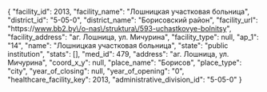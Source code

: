 {
    "facility_id": 2013,
    "facility_name": "Лошницкая участковая больница",
    "district_id": "5-05-0",
    "district_name": "Борисовский район",
    "facility_url": "https:\/\/www.bb2.by\/o-nas\/struktura\/593-uchastkovye-bolnitsy",
    "facility_address": "аг. Лошница, ул. Мичурина",
    "facility_type": null,
    "ap_1": "14",
    "name": "Лошницкая участковая больница",
    "state": "public institution",
    "stats": [],
    "med_id": 479,
    "address": "аг. Лошница, ул. Мичурина",
    "coord_x_y": null,
    "place_name": "Борисов",
    "place_type": "city",
    "year_of_closing": null,
    "year_of_opening": "0",
    "healthcare_facility_key": 2013,
    "administrative_division_id": "5-05-0"
}